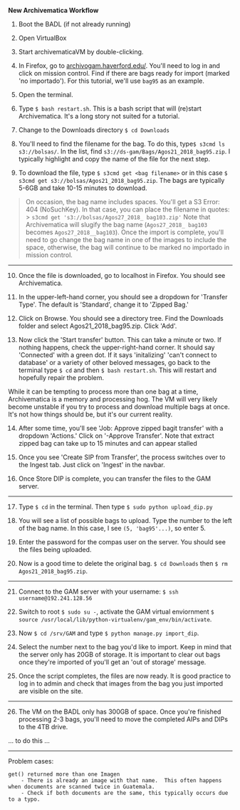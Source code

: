 **New Archivematica Workflow**

1. Boot the BADL (if not already running)

2. Open VirtualBox

3. Start archivematicaVM by double-clicking.  

4. In Firefox, go to <a href="http://archivogam.haverford.edu/es/control-de-misi%C3%B3n/" target="_blank">archivogam.haverford.edu/</a>.  You'll need to log in and click on mission control. Find if there are bags ready for import (marked 'no importado'). For this tutorial, we'll use `bag95` as an example.
 
5. Open the terminal. 

6. Type `$ bash restart.sh`.  This is a bash script that will (re)start Archivematica.  It's a long story not suited for a tutorial.  

7. Change to the Downloads directory `$ cd Downloads`

8. You'll need to find the filename for the bag.  To do this, type`$ s3cmd ls s3://bolsas/`.  In the list, find `s3://ds-gam/Bags/Agos21_2018_bag95.zip`.  I typically highlight and copy the name of the file for the next step. 

9. To download the file, type `$ s3cmd get <bag filename>` or in this case `$ s3cmd get s3://bolsas/Agos21_2018_bag95.zip`.  The bags are typically 5-6GB and take 10-15 minutes to download. 

> On occasion, the bag name includes spaces. You'll get a S3 Error: 404 (NoSuchKey).  In that case, you can place the filename in quotes: > `s3cmd get 's3://bolsas/Agos27_2018_ bag103.zip'`  Note that Archivematica will slugify the bag name (`Agos27_2018_ bag103` becomes 
> `Agos27_2018__bag103`).  Once the import is complete, you'll need to go change the bag name in one of the images to include the space, 
> otherwise, the bag will continue to be marked no importado in mission control. 

--- 

10. Once the file is downloaded, go to localhost in Firefox. You should see Archivematica.  

11. In the upper-left-hand corner, you should see a dropdown for 'Transfer Type'.  The default is 'Standard', change it to 'Zipped Bag.'

12. Click on Browse. You should see a directory tree. Find the Downloads folder and select Agos21_2018_bag95.zip. Click 'Add'.

13. Now click the 'Start transfer' button.  This can take a minute or two.  If nothing happens, check the upper-right-hand corner.  It should say 'Connected' with a green dot.  If it says 'initalizing' 'can't connect to database' or a variety of other beloved messages, go back to the terminal type `$ cd` and then `$ bash restart.sh`.  This will restart and hopefully repair the problem. 

<aside class="notice">
While it can be tempting to process more than one bag at a time, Archivematica is a memory and processing hog.  The VM will very likely become unstable if you try to process and download multiple bags at once.  It's not how things should be, but it's our current reality.  
</aside>

14. After some time, you'll see 'Job: Approve zipped bagit transfer' with a dropdown 'Actions.'  Click on '-Approve Transfer'. Note that extract zipped bag can take up to 15 minutes and can appear stalled

15. Once you see 'Create SIP from Transfer', the process switches over to the Ingest tab.  Just click on 'Ingest' in the navbar.

16. Once Store DIP is complete, you can transfer the files to the GAM server.

--- 

17. Type `$ cd` in the terminal.  Then type `$ sudo python upload_dip.py`

18. You will see a list of possible bags to upload.  Type the number to the left of the bag name.  In this case, I see `(5, 'bag95'...)`, so enter 5.

19. Enter the password for the compas user on the server.  You should see the files being uploaded. 

20. Now is a good time to delete the original bag.  `$ cd Downloads` then `$ rm Agos21_2018_bag95.zip`.

---

21. Connect to the GAM server with your username: `$ ssh username@192.241.128.56`

22. Switch to root `$ sudo su -`, activate the GAM virtual enviornment `$ source /usr/local/lib/python-virtualenv/gam_env/bin/activate`.

23. Now `$ cd /srv/GAM` and type `$ python manage.py import_dip`.

24. Select the number next to the bag you'd like to import.  Keep in mind that the server only has 20GB of storage.  It is important to clear out bags once they're imported of you'll get an 'out of storage' message. 

25.  Once the script completes, the files are now ready.  It is good practice to log in to admin and check that images from the bag you just imported are visible on the site. 

--- 

26. The VM on the BADL only has 300GB of space.  Once you're finished processing 2-3 bags, you'll need to move the completed AIPs and DIPs to the 4TB drive.

... to do this ...

---
Problem cases:

	get() returned more than one Imagen
		- There is already an image with that name.  This often happens when documents are scanned twice in Guatemala. 
		- Check if both documents are the same, this typically occurs due to a typo. 


